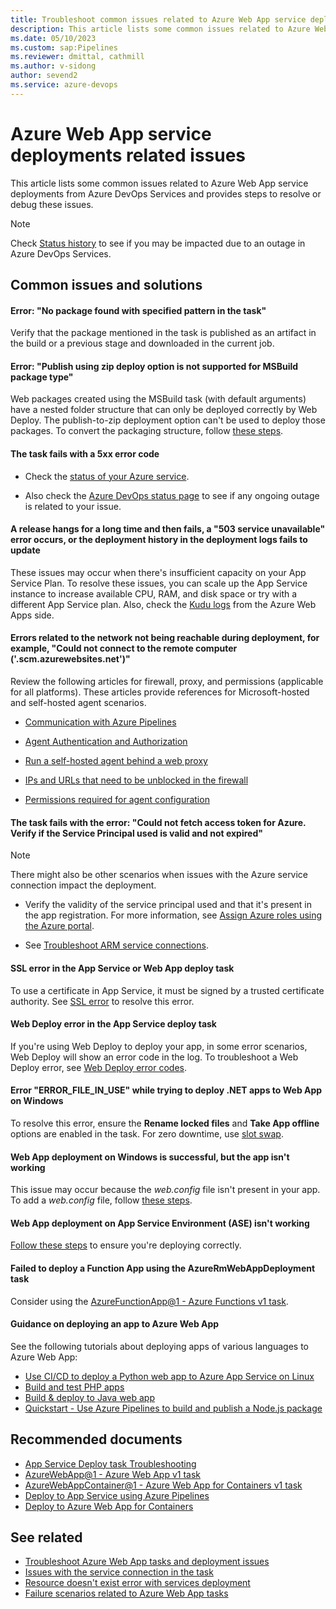 ```yaml
---
title: Troubleshoot common issues related to Azure Web App service deployments
description: This article lists some common issues related to Azure Web App service deployments from Azure DevOps Services and provides steps to resolve or debug these issues.
ms.date: 05/10/2023
ms.custom: sap:Pipelines
ms.reviewer: dmittal, cathmill
ms.author: v-sidong
author: sevend2
ms.service: azure-devops
---
```

# Azure Web App service deployments related issues

This article lists some common issues related to Azure Web App service deployments from Azure DevOps Services and provides steps to resolve or debug these issues.

> [!NOTE]
> Check [Status history](https://status.dev.azure.com/_history) to see if you may be impacted due to an outage in Azure DevOps Services.

## Common issues and solutions

#### Error: "No package found with specified pattern in the task"

Verify that the package mentioned in the task is published as an artifact in the build or a previous stage and downloaded in the current job.  

#### Error: "Publish using zip deploy option is not supported for MSBuild package type"

Web packages created using the MSBuild task (with default arguments) have a nested folder structure that can only be deployed correctly by Web Deploy. The publish-to-zip deployment option can't be used to deploy those packages. To convert the packaging structure, follow [these steps](/azure/devops/pipelines/tasks/deploy/azure-rm-web-app-deployment#error-publish-using-zip-deploy-option-is-not-supported-for-msbuild-package-type).  

#### The task fails with a 5xx error code

- Check the [status of your Azure service](https://status.azure.com/status).

- Also check the [Azure DevOps status page](https://status.dev.azure.com/_history) to see if any ongoing outage is related to your issue.

#### A release hangs for a long time and then fails, a "503 service unavailable" error occurs, or the deployment history in the deployment logs fails to update

These issues may occur when there's insufficient capacity on your App Service Plan. To resolve these issues, you can scale up the App Service instance to increase available CPU, RAM, and disk space or try with a different App Service plan. Also, check the [Kudu logs](/azure/app-service/resources-kudu) from the Azure Web Apps side.

#### Errors related to the network not being reachable during deployment, for example, "Could not connect to the remote computer ('<AppName>.scm.azurewebsites.net')"

Review the following articles for firewall, proxy, and permissions (applicable for all platforms). These articles provide references for Microsoft-hosted and self-hosted agent scenarios.

- [Communication with Azure Pipelines](/azure/devops/pipelines/agents/agents#communication-with-azure-pipelines)

- [Agent Authentication and Authorization](https://github.com/Microsoft/azure-pipelines-agent/blob/master/docs/design/auth.md)

- [Run a self-hosted agent behind a web proxy](/azure/devops/pipelines/agents/proxy)

- [IPs and URLs that need to be unblocked in the firewall](/azure/devops/pipelines/agents/v2-windows#im-running-a-firewall-and-my-code-is-in-azure-repos-what-urls-does-the-agent-need-to-communicate-with)

- [Permissions required for agent configuration](/azure/devops/pipelines/agents/v2-windows#permissions)  

#### The task fails with the error: "Could not fetch access token for Azure. Verify if the Service Principal used is valid and not expired"

> [!NOTE]
> There might also be other scenarios when issues with the Azure service connection impact the deployment.

- Verify the validity of the service principal used and that it's present in the app registration. For more information, see [Assign Azure roles using the Azure portal](/azure/role-based-access-control/role-assignments-portal).

- See [Troubleshoot ARM service connections](/azure/devops/pipelines/release/azure-rm-endpoint).  

#### SSL error in the App Service or Web App deploy task

To use a certificate in App Service, it must be signed by a trusted certificate authority. See [SSL error](/azure/devops/pipelines/tasks/deploy/azure-rm-web-app-deployment#ssl-error) to resolve this error.  

#### Web Deploy error in the App Service deploy task

If you're using Web Deploy to deploy your app, in some error scenarios, Web Deploy will show an error code in the log. To troubleshoot a Web Deploy error, see [Web Deploy error codes](/iis/publish/troubleshooting-web-deploy/web-deploy-error-codes).  

#### Error "ERROR_FILE_IN_USE" while trying to deploy .NET apps to Web App on Windows

To resolve this error, ensure the **Rename locked files** and **Take App offline** options are enabled in the task. For zero downtime, use [slot swap](/azure/app-service/deploy-staging-slots#add-a-slot).  

#### Web App deployment on Windows is successful, but the app isn't working

This issue may occur because the *web.config* file isn't present in your app. To add a *web.config* file, follow [these steps](/azure/devops/pipelines/tasks/deploy/azure-rm-web-app#web-app-deployment-on-windows-is-successful-but-the-app-is-not-working).  

#### Web App deployment on App Service Environment (ASE) isn't working

[Follow these steps](/azure/devops/pipelines/tasks/deploy/azure-rm-web-app#web-app-deployment-on-app-service-environment-ase-is-not-working) to ensure you're deploying correctly.  

#### Failed to deploy a Function App using the AzureRmWebAppDeployment task

Consider using the [AzureFunctionApp@1 - Azure Functions v1 task](/azure/devops/pipelines/tasks/reference/azure-function-app-v1).

#### Guidance on deploying an app to Azure Web App

See the following tutorials about deploying apps of various languages to Azure Web App:  

- [Use CI/CD to deploy a Python web app to Azure App Service on Linux](/azure/devops/pipelines/ecosystems/python-webapp)  
- [Build and test PHP apps](/azure/devops/pipelines/ecosystems/php)
- [Build & deploy to Java web app](/azure/devops/pipelines/ecosystems/java-webapp)  
- [Quickstart - Use Azure Pipelines to build and publish a Node.js package](/azure/devops/pipelines/ecosystems/javascript)  

## Recommended documents

- [App Service Deploy task Troubleshooting](/azure/devops/pipelines/tasks/deploy/azure-rm-web-app-deployment#troubleshooting)  
- [AzureWebApp@1 - Azure Web App v1 task](/azure/devops/pipelines/tasks/reference/azure-web-app-v1#troubleshooting)  
- [AzureWebAppContainer@1 - Azure Web App for Containers v1 task](/azure/devops/pipelines/tasks/reference/azure-web-app-container-v1#troubleshooting)  
- [Deploy to App Service using Azure Pipelines](/azure/app-service/deploy-azure-pipelines)  
- [Deploy to Azure Web App for Containers](/azure/devops/pipelines/targets/webapp-on-container-linux)

## See related

- [Troubleshoot Azure Web App tasks and deployment issues](troubleshoot-azure-web-apps-tasks-deployments.md)
- [Issues with the service connection in the task](issues-service-connection-task.md)
- [Resource doesn't exist error with services deployment](resource-not-exist-error-services-deployment.md)
- [Failure scenarios related to Azure Web App tasks](failure-scenarios-related-azure-web-app-tasks.md)
